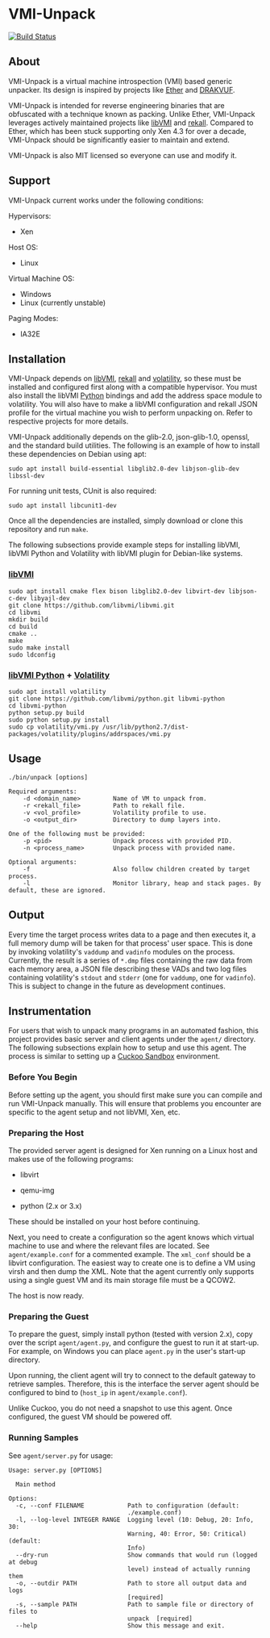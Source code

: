 # VMI-Unpack

[![Build Status](https://travis-ci.org/carter-yagemann/vmi-unpack.svg?branch=master)](https://travis-ci.org/carter-yagemann/vmi-unpack)

## About

VMI-Unpack is a virtual machine introspection (VMI) based generic unpacker. Its
design is inspired by projects like [Ether](http://ether.gtisc.gatech.edu/) and
[DRAKVUF](https://github.com/tklengyel/drakvuf).

VMI-Unpack is intended for reverse engineering binaries that are obfuscated with
a technique known as packing. Unlike Ether, VMI-Unpack leverages actively
maintained projects like [libVMI](https://github.com/libvmi/libvmi) and
[rekall](https://github.com/google/rekall). Compared to Ether, which has been
stuck supporting only Xen 4.3 for over a decade, VMI-Unpack should be
significantly easier to maintain and extend.

VMI-Unpack is also MIT licensed so everyone can use and modify it.

## Support

VMI-Unpack current works under the following conditions:

Hypervisors:
* Xen

Host OS:
* Linux

Virtual Machine OS:
* Windows
* Linux (currently unstable)

Paging Modes:
* IA32E

## Installation

VMI-Unpack depends on [libVMI](https://github.com/libvmi/libvmi),
[rekall](https://github.com/google/rekall) and
[volatility](https://github.com/volatilityfoundation/volatility),
so these must be installed and
configured first along with a compatible hypervisor. You must also install
the libVMI [Python](https://github.com/libvmi/python) bindings and add the
address space module to volatility. You will also have to make
a libVMI configuration and rekall JSON profile for the virtual machine you wish
to perform unpacking on. Refer to respective projects for more details.

VMI-Unpack additionally depends on the glib-2.0, json-glib-1.0, openssl, and the standard
build utilities. The following is an example of how to install these
dependencies on Debian using apt:

    sudo apt install build-essential libglib2.0-dev libjson-glib-dev libssl-dev

For running unit tests, CUnit is also required:

    sudo apt install libcunit1-dev

Once all the dependencies are installed, simply download or clone this
repository and run `make`.

The following subsections provide example steps for installing libVMI, libVMI Python
and Volatility with libVMI plugin for Debian-like systems.

### [libVMI](https://github.com/libvmi/libvmi)

```
sudo apt install cmake flex bison libglib2.0-dev libvirt-dev libjson-c-dev libyajl-dev
git clone https://github.com/libvmi/libvmi.git
cd libvmi
mkdir build
cd build
cmake ..
make
sudo make install
sudo ldconfig
```

### [libVMI Python](https://github.com/libvmi/python) + [Volatility](https://github.com/volatilityfoundation/volatility)

```
sudo apt install volatility
git clone https://github.com/libvmi/python.git libvmi-python
cd libvmi-python
python setup.py build
sudo python setup.py install
sudo cp volatility/vmi.py /usr/lib/python2.7/dist-packages/volatility/plugins/addrspaces/vmi.py
```

## Usage

```
./bin/unpack [options]

Required arguments:
    -d <domain_name>         Name of VM to unpack from.
    -r <rekall_file>         Path to rekall file.
    -v <vol_profile>         Volatility profile to use.
    -o <output_dir>          Directory to dump layers into.

One of the following must be provided:
    -p <pid>                 Unpack process with provided PID.
    -n <process_name>        Unpack process with provided name.

Optional arguments:
    -f                       Also follow children created by target process.
    -l                       Monitor library, heap and stack pages. By default, these are ignored.
```

## Output

Every time the target process writes data to a page and then executes it, a full memory
dump will be taken for that process' user space. This is done by invoking volatility's
`vaddump` and `vadinfo` modules on the process. Currently, the result is a series of `*.dmp`
files containing the raw data from each memory area, a JSON file describing these VADs
and two log files containing volatility's `stdout` and `stderr` (one for `vaddump`, one for `vadinfo`).
This is subject to change in the future as development continues.

## Instrumentation

For users that wish to unpack many programs in an automated fashion, this project
provides basic server and client agents under the `agent/` directory. The following
subsections explain how to setup and use this agent. The process is similar to setting
up a [Cuckoo Sandbox](https://cuckoosandbox.org/) environment.

### Before You Begin

Before setting up the agent, you should first make sure you can compile and run
VMI-Unpack manually. This will ensure that problems you encounter are specific to
the agent setup and not libVMI, Xen, etc.

### Preparing the Host

The provided server agent is designed for Xen running on a Linux host and makes use of
the following programs:

* libvirt

* qemu-img

* python (2.x or 3.x)

These should be installed on your host before continuing.

Next, you need to create a configuration so the agent knows which virtual machine
to use and where the relevant files are located. See `agent/example.conf` for a
commented example. The `xml_conf` should be a libvirt configuration. The easiest
way to create one is to define a VM using virsh and then dump the XML.
Note that the agent currently only supports using a single guest VM and its main
storage file must be a QCOW2.

The host is now ready.

### Preparing the Guest

To prepare the guest, simply install python (tested with version 2.x), copy over
the script `agent/agent.py`, and configure the guest to run it at start-up. For
example, on Windows you can place `agent.py` in the user's start-up directory.

Upon running, the client agent will try to connect to the default gateway to
retrieve samples. Therefore, this is the interface the server agent should be
configured to bind to (`host_ip` in `agent/example.conf`).

Unlike Cuckoo, you do not need a snapshot to use this agent. Once configured,
the guest VM should be powered off.

### Running Samples

See `agent/server.py` for usage:

```
Usage: server.py [OPTIONS]

  Main method

Options:
  -c, --conf FILENAME            Path to configuration (default:
                                 ./example.conf)
  -l, --log-level INTEGER RANGE  Logging level (10: Debug, 20: Info, 30:
                                 Warning, 40: Error, 50: Critical) (default:
                                 Info)
  --dry-run                      Show commands that would run (logged at debug
                                 level) instead of actually running them
  -o, --outdir PATH              Path to store all output data and logs
                                 [required]
  -s, --sample PATH              Path to sample file or directory of files to
                                 unpack  [required]
  --help                         Show this message and exit.
```
